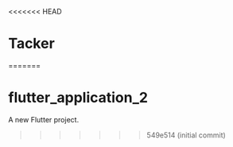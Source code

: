<<<<<<< HEAD
# Tacker
=======
# flutter_application_2

A new Flutter project.
>>>>>>> 549e514 (initial commit)
